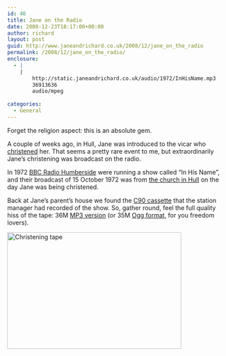 ```yaml
---
id: 46
title: Jane on the Radio
date: 2008-12-23T18:17:00+00:00
author: richard
layout: post
guid: http://www.janeandrichard.co.uk/2008/12/jane_on_the_radio
permalink: /2008/12/jane_on_the_radio/
enclosure:
  - |
    |
        http://static.janeandrichard.co.uk/audio/1972/InHisName.mp3
        36913636
        audio/mpeg
        
categories:
  - General
---
```

Forget the religion aspect: this is an absolute gem.

A couple of weeks ago, in Hull, Jane was introduced to the vicar who [christened](http://en.wikipedia.org/wiki/Baptism) her. That seems a pretty rare event to me, but extraordinarily Jane&#8217;s christening was broadcast on the radio.

In 1972 [BBC Radio Humberside](http://www.bbc.co.uk/humber/local_radio/) were running a show called &#8220;In His Name&#8221;, and their broadcast of 15 October 1972 was from [the church in Hull](http://maps.google.com/maps/ms?ie=UTF&msa=0&msid=113137619056024517968.00045ebb06a0445e397d9) on the day Jane was being christened.

Back at Jane&#8217;s parent&#8217;s house we found the [C90 cassette](http://en.wikipedia.org/wiki/Compact_cassette) that the station manager had recorded of the show. So, gather round, feel the full quality hiss of the tape: 36M [MP3 version](http://static.janeandrichard.co.uk/audio/1972/InHisName.mp3) (or 35M [Ogg format](http://static.janeandrichard.co.uk/audio/1972/InHisName.ogg), for you freedom lovers).

[<img src="http://farm3.static.flickr.com/2644/4087458370_ddebb64b51_o.jpg" alt="Christening tape" width="400" height="268" />](http://www.flickr.com/photos/janed/4087458370/ "Christening tape by Jane Dallaway, on Flickr")